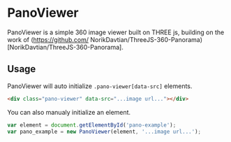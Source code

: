 # PanoViewer

PanoViewer is a simple 360 image viewer built on THREE js, building on the work of (https://github.com/ NorikDavtian/ThreeJS-360-Panorama)[NorikDavtian/ThreeJS-360-Panorama].

## Usage

PanoViewer will auto initialize `.pano-viewer[data-src]` elements.

```html
<div class="pano-viewer" data-src="...image url..."></div>
```

You can also manualy initialize an element.

```javascript
var element = document.getElementById('pano-example');
var pano_example = new PanoViewer(element, '...image url...');
```

